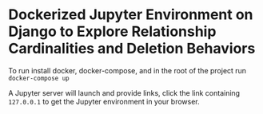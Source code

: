 # Dockerized Jupyter Environment on Django to Explore Relationship Cardinalities and Deletion Behaviors

To run install docker, docker-compose, and in the root of the project run
`docker-compose up`

A Jupyter server will launch and provide links, click the link containing `127.0.0.1` to get the Jupyter environment in your browser.
